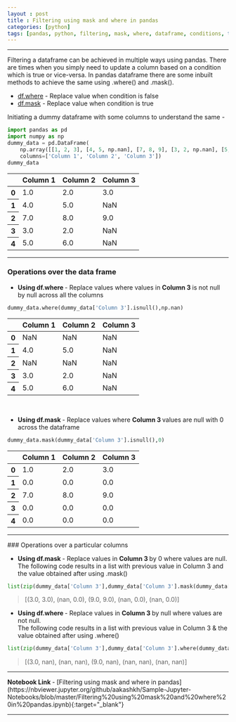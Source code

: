 ```yaml
---
layout : post
title : Filtering using mask and where in pandas
categories: [python]
tags: [pandas, python, filtering, mask, where, dataframe, conditions, true, false]
---
```

---
Filtering a dataframe can be achieved in multiple ways using pandas. There are times when you simply need to update a column based on  a condition which is true or vice-versa. In pandas dataframe there are some inbuilt methods to achieve the same using .where() and .mask().  

* [df.where](https://pandas.pydata.org/pandas-docs/stable/reference/api/pandas.DataFrame.where.html) - Replace value when condition is false  
* [df.mask](https://pandas.pydata.org/pandas-docs/stable/reference/api/pandas.DataFrame.mask.html) - Replace value when condition is true

Initiating a dummy dataframe with some columns to understand the same -

```python
import pandas as pd
import numpy as np
dummy_data = pd.DataFrame(
    np.array([[1, 2, 3], [4, 5, np.nan], [7, 8, 9], [3, 2, np.nan], [5, 6, np.nan]]),
    columns=['Column 1', 'Column 2', 'Column 3'])
dummy_data
```

<div class="table-responsive">
<table class="table-sm table-hover table-striped table-condensed table-bordered">
  <thead>
    <tr style="text-align: right;">
      <th></th>
      <th>Column 1</th>
      <th>Column 2</th>
      <th>Column 3</th>
    </tr>
  </thead>
  <tbody>
    <tr>
      <th>0</th>
      <td>1.0</td>
      <td>2.0</td>
      <td>3.0</td>
    </tr>
    <tr>
      <th>1</th>
      <td>4.0</td>
      <td>5.0</td>
      <td>NaN</td>
    </tr>
    <tr>
      <th>2</th>
      <td>7.0</td>
      <td>8.0</td>
      <td>9.0</td>
    </tr>
    <tr>
      <th>3</th>
      <td>3.0</td>
      <td>2.0</td>
      <td>NaN</td>
    </tr>
    <tr>
      <th>4</th>
      <td>5.0</td>
      <td>6.0</td>
      <td>NaN</td>
    </tr>
  </tbody>
</table>
</div>
<!--break-->
<hr>

### Operations over the data frame  
-  <b>Using df.where </b> - Replace values where values in <b>Column 3 </b> is not null by null across all the columns

```python
dummy_data.where(dummy_data['Column 3'].isnull(),np.nan)
```

<div class="table-responsive">
<table class="table-sm table-hover table-striped table-condensed table-bordered">
  <thead>
    <tr style="text-align: right;">
      <th></th>
      <th>Column 1</th>
      <th>Column 2</th>
      <th>Column 3</th>
    </tr>
  </thead>
  <tbody>
    <tr>
      <th>0</th>
      <td>NaN</td>
      <td>NaN</td>
      <td>NaN</td>
    </tr>
    <tr>
      <th>1</th>
      <td>4.0</td>
      <td>5.0</td>
      <td>NaN</td>
    </tr>
    <tr>
      <th>2</th>
      <td>NaN</td>
      <td>NaN</td>
      <td>NaN</td>
    </tr>
    <tr>
      <th>3</th>
      <td>3.0</td>
      <td>2.0</td>
      <td>NaN</td>
    </tr>
    <tr>
      <th>4</th>
      <td>5.0</td>
      <td>6.0</td>
      <td>NaN</td>
    </tr>
  </tbody>
</table>
</div>
<br>

- <b>Using df.mask </b> - Replace values where <b> Column 3 </b> values are null with 0 across the dataframe


```python
dummy_data.mask(dummy_data['Column 3'].isnull(),0)
```

<div class="table-responsive ">
<table class="table-sm table-hover table-striped table-condensed table-bordered">
  <thead>
    <tr style="text-align: right;">
      <th></th>
      <th>Column 1</th>
      <th>Column 2</th>
      <th>Column 3</th>
    </tr>
  </thead>
  <tbody>
    <tr>
      <th>0</th>
      <td>1.0</td>
      <td>2.0</td>
      <td>3.0</td>
    </tr>
    <tr>
      <th>1</th>
      <td>0.0</td>
      <td>0.0</td>
      <td>0.0</td>
    </tr>
    <tr>
      <th>2</th>
      <td>7.0</td>
      <td>8.0</td>
      <td>9.0</td>
    </tr>
    <tr>
      <th>3</th>
      <td>0.0</td>
      <td>0.0</td>
      <td>0.0</td>
    </tr>
    <tr>
      <th>4</th>
      <td>0.0</td>
      <td>0.0</td>
      <td>0.0</td>
    </tr>
  </tbody>
</table>
</div>
<hr>
### Operations over a particular columns

- <b>Using df.mask </b> - Replace values in <b> Column 3 </b> by 0 where values are null.  
  The following code results in a list with previous value in Column 3 and the value obtained after using .mask()

```python
list(zip(dummy_data['Column 3'],dummy_data['Column 3'].mask(dummy_data['Column 3'].isnull(),0)))
```
> [(3.0, 3.0), (nan, 0.0), (9.0, 9.0), (nan, 0.0), (nan, 0.0)]

-  <b>Using df.where </b> - Replace values in <b> Column 3 </b> by null where values are not null.    
The following code results in a list with previous value in Column 3 & the value obtained after using .where()

```python
list(zip(dummy_data['Column 3'],dummy_data['Column 3'].where(dummy_data['Column 3'].isnull(),np.nan)))
```

> [(3.0, nan), (nan, nan), (9.0, nan), (nan, nan), (nan, nan)]

<hr>
<b> Notebook Link </b>   - [Filtering using mask and where in pandas](https://nbviewer.jupyter.org/github/aakashkh/Sample-Jupyter-Notebooks/blob/master/Filtering%20using%20mask%20and%20where%20in%20pandas.ipynb){:target="_blank"}
<hr>
